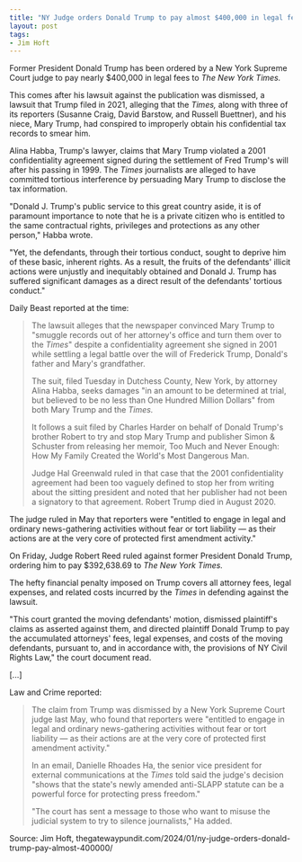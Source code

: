 ```yaml
---
title: "NY Judge orders Donald Trump to pay almost $400,000 in legal fees for dismissed lawsuit against New York Times after improperly obtaining his tax records to smear him"
layout: post
tags:
- Jim Hoft
---
```


Former President Donald Trump has been ordered by a New York Supreme Court judge to pay nearly $400,000 in legal fees to *The New York Times.*

This comes after his lawsuit against the publication was dismissed, a lawsuit that Trump filed in 2021, alleging that the *Times,* along with three of its reporters (Susanne Craig, David Barstow, and Russell Buettner), and his niece, Mary Trump, had conspired to improperly obtain his confidential tax records to smear him.

Alina Habba, Trump's lawyer, claims that Mary Trump violated a 2001 confidentiality agreement signed during the settlement of Fred Trump's will after his passing in 1999. The *Times* journalists are alleged to have committed tortious interference by persuading Mary Trump to disclose the tax information.

"Donald J. Trump's public service to this great country aside, it is of paramount importance to note that he is a private citizen who is entitled to the same contractual rights, privileges and protections as any other person," Habba wrote.

"Yet, the defendants, through their tortious conduct, sought to deprive him of these basic, inherent rights. As a result, the fruits of the defendants' illicit actions were unjustly and inequitably obtained and Donald J. Trump has suffered significant damages as a direct result of the defendants' tortious conduct."

Daily Beast reported at the time:

> The lawsuit alleges that the newspaper convinced Mary Trump to "smuggle records out of her attorney's office and turn them over to the *Times*" despite a confidentiality agreement she signed in 2001 while settling a legal battle over the will of Frederick Trump, Donald's father and Mary's grandfather.
>
> The suit, filed Tuesday in Dutchess County, New York, by attorney Alina Habba, seeks damages "in an amount to be determined at trial, but believed to be no less than One Hundred Million Dollars" from both Mary Trump and the *Times.*
>
> It follows a suit filed by Charles Harder on behalf of Donald Trump's brother Robert to try and stop Mary Trump and publisher Simon & Schuster from releasing her memoir, Too Much and Never Enough: How My Family Created the World's Most Dangerous Man.
>
> Judge Hal Greenwald ruled in that case that the 2001 confidentiality agreement had been too vaguely defined to stop her from writing about the sitting president and noted that her publisher had not been a signatory to that agreement. Robert Trump died in August 2020.

The judge ruled in May that reporters were "entitled to engage in legal and ordinary news-gathering activities without fear or tort liability — as their actions are at the very core of protected first amendment activity."

On Friday, Judge Robert Reed ruled against former President Donald Trump, ordering him to pay $392,638.69 to *The New York Times.*

The hefty financial penalty imposed on Trump covers all attorney fees, legal expenses, and related costs incurred by the *Times* in defending against the lawsuit.

"This court granted the moving defendants' motion, dismissed plaintiff's claims as asserted against them, and directed plaintiff Donald Trump to pay the accumulated attorneys' fees, legal expenses, and costs of the moving defendants, pursuant to, and in accordance with, the provisions of NY Civil Rights Law," the court document read.

[...]

Law and Crime reported:

> The claim from Trump was dismissed by a New York Supreme Court judge last May, who found that reporters were "entitled to engage in legal and ordinary news-gathering activities without fear or tort liability — as their actions are at the very core of protected first amendment activity."
>
> In an email, Danielle Rhoades Ha, the senior vice president for external communications at the *Times* told said the judge's decision "shows that the state's newly amended anti-SLAPP statute can be a powerful force for protecting press freedom."
>
> "The court has sent a message to those who want to misuse the judicial system to try to silence journalists," Ha added.

Source: Jim Hoft, thegatewaypundit.com/2024/01/ny-judge-orders-donald-trump-pay-almost-400000/
